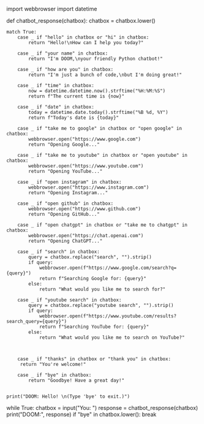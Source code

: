 import webbrowser
import datetime

def chatbot_response(chatbox):
    chatbox = chatbox.lower()

    match True:
        case _ if "hello" in chatbox or "hi" in chatbox:
            return "Hello!\nHow can I help you today?"
        
        case _ if "your name" in chatbox:
            return "I'm DOOM,\nyour friendly Python chatbot!"   
        
        case _ if "how are you" in chatbox:
            return "I'm just a bunch of code,\nbut I'm doing great!"
        
        case _ if "time" in chatbox:
            now = datetime.datetime.now().strftime("%H:%M:%S")
            return f"The current time is {now}"
        
        case _ if "date" in chatbox:
            today = datetime.date.today().strftime("%B %d, %Y")
            return f"Today's date is {today}"
        
        case _ if "take me to google" in chatbox or "open google" in chatbox:
            webbrowser.open("https://www.google.com")
            return "Opening Google..."
        
        case _ if "take me to youtube" in chatbox or "open youtube" in chatbox:
            webbrowser.open("https://www.youtube.com")
            return "Opening YouTube..."
        
        case _ if "open instagram" in chatbox:
            webbrowser.open("https://www.instagram.com")
            return "Opening Instagram..."
        
        case _ if "open github" in chatbox:
            webbrowser.open("https://www.github.com")
            return "Opening GitHub..."
        
        case _ if "open chatgpt" in chatbox or "take me to chatgpt" in chatbox:
            webbrowser.open("https://chat.openai.com")
            return "Opening ChatGPT..."
        
        case _ if "search" in chatbox:
            query = chatbox.replace("search", "").strip()
            if query:
                webbrowser.open(f"https://www.google.com/search?q={query}")
                return f"Searching Google for: {query}"
            else:
                return "What would you like me to search for?"
        
        case _ if "youtube search" in chatbox:
            query = chatbox.replace("youtube search", "").strip()
            if query:
                webbrowser.open(f"https://www.youtube.com/results?search_query={query}")
                return f"Searching YouTube for: {query}"
            else:
                return "What would you like me to search on YouTube?"
       
     
    
        case _ if "thanks" in chatbox or "thank you" in chatbox: 
         return "You're welcome!"
        
        case _ if "bye" in chatbox:
            return "Goodbye! Have a great day!"
        
    
    print("DOOM: Hello! \n(Type 'bye' to exit.)")
while True:
    chatbox = input("You: ")
    response = chatbot_response(chatbox)
    print("DOOM:", response)
    if "bye" in chatbox.lower():
        break
